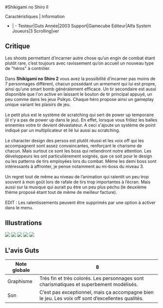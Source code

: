#Shikigami no Shiro II

Caractéristiques | Information
- | -
Testeur|Guts
Année|2003
Support|Gamecube
Editeur|Alfa System
Joueurs|3
Scrolling|ver

## Critique
Les shoots permettant d’incarner autre chose qu’un engin de combat étant plutôt rare, c’est toujours avec ravissement qu’on accueil un nouveau type de "héros" à contrôler.<br/><br/>Dans <b>Shikigami no Shiro 2</b> vous avez la possibilité d’incarner pas moins de 7 personnages différent, chacun possédant un armement qui lui est propre, ainsi qu’une smart bomb généralement efficace. Un tir secondaire est aussi disponible que l'on active en laissant le bouton de tir principal appuyé, un peu comme dans les jeux Psikyo. Chaque héro propose ainsi un gameplay unique variant les plaisirs de jeu.<br/><br/>Le petit plus est le système de scratching qui sert de power up temporaire (il n’y a pas de power up dans le jeu). En effet, lorsque vous frôlez les balles ennemies votre tir devient dévastateur. A ceci s'ajoute un système de point indiqué par un multiplicateur et lié lui aussi au scratching.<br/><br/>Le character design des persos est plutôt réussi et les voix off qui les accompagnent sont assez convaincantes, renforçant le charisme de chacun. Mais surtout ce sont les boss qui retiendront notre attention. Les développeurs les ont particulièrement soignés, que ce soit pour le design ou les patterns de tirs employées lors du combat. Même les demi boss sont intéressants à affronter, je pense notamment au mi-boss du niveau 3.<br/><br/>Un regret tout de même au niveau de l’animation qui ralentit un peu trop souvent à mon goût lors de rafale de tirs trop importantes à l’écran. Mais aussi sur la musique qui aurait pu être un peu plus péchu (le deuxième thème proposé étant tout de même de meilleur facture).<br/><br/>EDIT : Les ralentissements peuvent être supprimés par une option à activer dans le menu.

## Illustrations
![](http://www.shmup.com/images/thumbs/img_fiche_1_425.jpg)
![](http://www.shmup.com/images/thumbs/img_fiche_2_425.jpg)
![](http://www.shmup.com/images/thumbs/)
![](http://www.shmup.com/images/thumbs/)
![](http://www.shmup.com/images/thumbs/)

## L'avis Guts
Note globale|8
-|-
Graphisme|Très fin et très colorés. Les personnages sont charismatiques et superbement modélisés.
Son|C’est pas exceptionnel, mais ça accompagne bien le jeu. Les voix off sont d’excellentes qualités.
